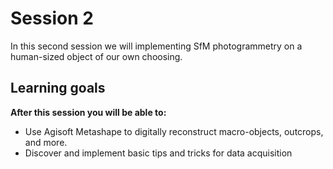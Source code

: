 # Session 2

In this second session we will implementing SfM photogrammetry on a human-sized object of our own choosing.

## Learning goals

**After this session you will be able to:**

- Use Agisoft Metashape to digitally reconstruct macro-objects, outcrops, and more.
- Discover and implement basic tips and tricks for data acquisition
